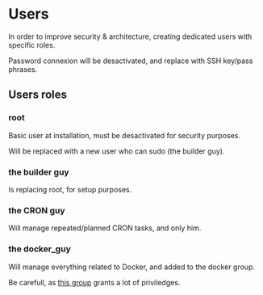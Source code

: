 # Users

In order to improve security & architecture, creating dedicated users with specific roles.

Password connexion will be desactivated, and replace with SSH key/pass phrases.

## Users roles

### root

Basic user at installation, must be desactivated for security purposes.

Will be replaced with a new user who can sudo (the builder guy).

### the builder guy

Is replacing root, for setup purposes.

### the CRON guy

Will manage repeated/planned CRON tasks, and only him.

### the docker_guy

Will manage everything related to Docker, and added to the docker group.

Be carefull, as [this group](https://docs.docker.com/engine/install/linux-postinstall/#manage-docker-as-a-non-root-user) grants a lot of priviledges.
